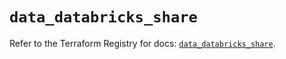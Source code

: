 # `data_databricks_share`

Refer to the Terraform Registry for docs: [`data_databricks_share`](https://registry.terraform.io/providers/databricks/databricks/1.76.0/docs/data-sources/share).
